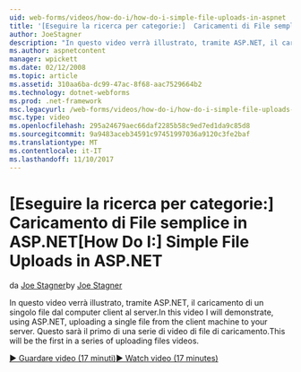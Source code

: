 ```yaml
---
uid: web-forms/videos/how-do-i/how-do-i-simple-file-uploads-in-aspnet
title: '[Eseguire la ricerca per categorie:]  Caricamenti di File semplice in ASP.NET | Documenti Microsoft'
author: JoeStagner
description: "In questo video verrà illustrato, tramite ASP.NET, il caricamento di un singolo file dal computer client al server. Questo sarà il primo di una serie di caricamento..."
ms.author: aspnetcontent
manager: wpickett
ms.date: 02/12/2008
ms.topic: article
ms.assetid: 310aa6ba-dc99-47ac-8f68-aac7529664b2
ms.technology: dotnet-webforms
ms.prod: .net-framework
msc.legacyurl: /web-forms/videos/how-do-i/how-do-i-simple-file-uploads-in-aspnet
msc.type: video
ms.openlocfilehash: 295a24679aec66daf2285b58c9ed7ed1da9c85d8
ms.sourcegitcommit: 9a9483aceb34591c97451997036a9120c3fe2baf
ms.translationtype: MT
ms.contentlocale: it-IT
ms.lasthandoff: 11/10/2017
---
```

<a name="how-do-i--simple-file-uploads-in-aspnet"></a><span data-ttu-id="1a984-104">[Eseguire la ricerca per categorie:]  Caricamento di File semplice in ASP.NET</span><span class="sxs-lookup"><span data-stu-id="1a984-104">[How Do I:]  Simple File Uploads in ASP.NET</span></span>
====================
<span data-ttu-id="1a984-105">da [Joe Stagner](https://github.com/JoeStagner)</span><span class="sxs-lookup"><span data-stu-id="1a984-105">by [Joe Stagner](https://github.com/JoeStagner)</span></span>

<span data-ttu-id="1a984-106">In questo video verrà illustrato, tramite ASP.NET, il caricamento di un singolo file dal computer client al server.</span><span class="sxs-lookup"><span data-stu-id="1a984-106">In this video I will demonstrate, using ASP.NET, uploading a single file from the client machine to your server.</span></span> <span data-ttu-id="1a984-107">Questo sarà il primo di una serie di video di file di caricamento.</span><span class="sxs-lookup"><span data-stu-id="1a984-107">This will be the first in a series of uploading files videos.</span></span>

[<span data-ttu-id="1a984-108">&#9654; Guardare video (17 minuti)</span><span class="sxs-lookup"><span data-stu-id="1a984-108">&#9654; Watch video (17 minutes)</span></span>](https://channel9.msdn.com/Blogs/ASP-NET-Site-Videos/how-do-i-simple-file-uploads-in-aspnet)
